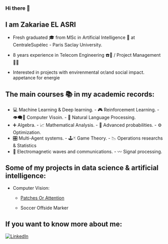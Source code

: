 ### Hi there 👋


## I am Zakariae EL ASRI

- Fresh graduated 🎓 from MSc in Artificial Intelligence 🤖 at CentraleSupélec - Paris Saclay University. 
- 8 years experience in Telecom Engineering ☎️📡 / Project Management 👨‍💻

- Interested in projects with envirenmental or/and social impact. appetance for energie 


## The main courses 📚 in my academic records:

  - 💻 Machine Learning & Deep learning.  - 🎮 Reinforcement Learning.  - 👁️‍🗨️📸 Computer Visoin.  - 📖 Natural Language Processing.
  - ➕ Algebra.  - 📈 Mathematical Analysis.  - 🎲 Advanced probabilities.  - ⚙️ Optimization.
  - 🎛️ Multi-Agent systems.  - 🕹🃏 Game Theory. - 📉 Operations researchs & Statistics  
  - 📶 Electromagnetic waves and communications.  - 〰️ Signal processing.


## Some of my projects in data science & artificial intelligence:
- Computer Vision:
  - [Patches Or Attention](elasriz/Patches-OR-Attention)

  - Soccer Offside Marker
  



## If you want to know more about me:
<div align="left">
  <a href="https://www.linkedin.com/in/zakariae-elasri/">
    <img
      src="https://img.shields.io/static/v1?logo=linkedin&style=flat-square&color=0072b1&label=LinkedIn&message=%E2%98%86"
      alt="LinkedIn"
    />
  </a>
</div>

<br />



<!--




**elasriz/elasriz** is a ✨ _special_ ✨ repository because its `README.md` (this file) appears on your GitHub profile.

Here are some ideas to get you started:

- 🔭 I’m currently working on ...
- 🌱 I’m currently learning ...
- 👯 I’m looking to collaborate on ...
- 🤔 I’m looking for help with ...
- 💬 Ask me about ...
- 📫 How to reach me: ...
- 😄 Pronouns: ...
- ⚡ Fun fact: ...
-->

